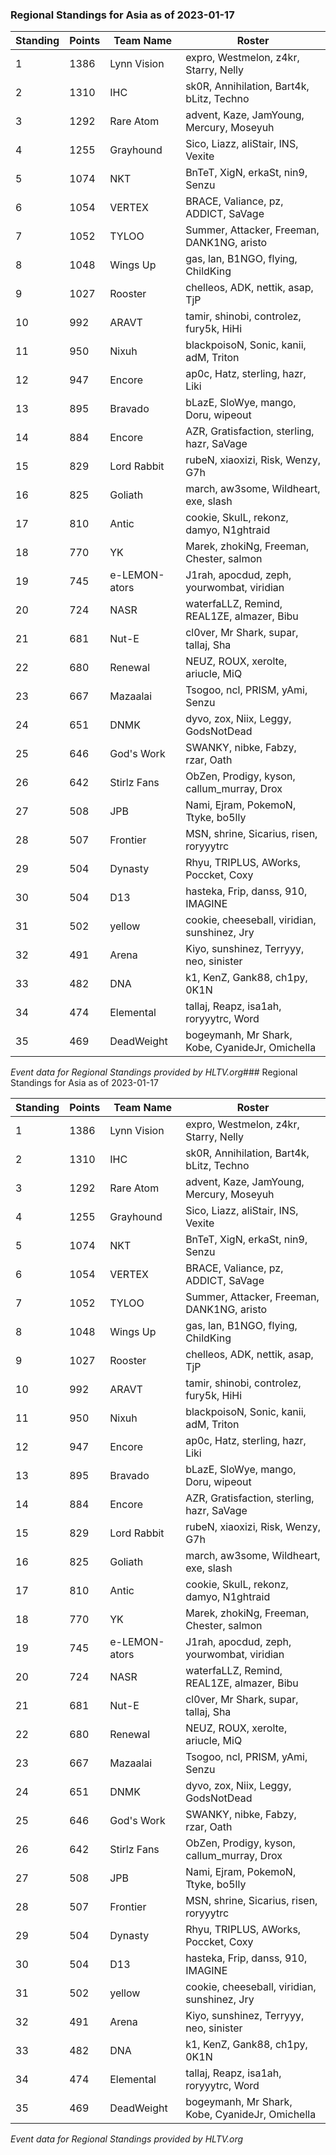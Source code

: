### Regional Standings for Asia as of 2023-01-17

|Standing|Points|Team Name|Roster|
|-|-|-|-|
|   1 | 1386 | Lynn Vision   | expro, Westmelon, z4kr, Starry, Nelly          |
|   2 | 1310 | IHC           | sk0R, Annihilation, Bart4k, bLitz, Techno      |
|   3 | 1292 | Rare Atom     | advent, Kaze, JamYoung, Mercury, Moseyuh       |
|   4 | 1255 | Grayhound     | Sico, Liazz, aliStair, INS, Vexite             |
|   5 | 1074 | NKT           | BnTeT, XigN, erkaSt, nin9, Senzu               |
|   6 | 1054 | VERTEX        | BRACE, Valiance, pz, ADDICT, SaVage            |
|   7 | 1052 | TYLOO         | Summer, Attacker, Freeman, DANK1NG, aristo     |
|   8 | 1048 | Wings Up      | gas, lan, B1NGO, flying, ChildKing             |
|   9 | 1027 | Rooster       | chelleos, ADK, nettik, asap, TjP               |
|  10 |  992 | ARAVT         | tamir, shinobi, controlez, fury5k, HiHi        |
|  11 |  950 | Nixuh         | blackpoisoN, Sonic, kanii, adM, Triton         |
|  12 |  947 | Encore        | ap0c, Hatz, sterling, hazr, Liki               |
|  13 |  895 | Bravado       | bLazE, SloWye, mango, Doru, wipeout            |
|  14 |  884 | Encore        | AZR, Gratisfaction, sterling, hazr, SaVage     |
|  15 |  829 | Lord Rabbit   | rubeN, xiaoxizi, Risk, Wenzy, G7h              |
|  16 |  825 | Goliath       | march, aw3some, Wildheart, exe, slash          |
|  17 |  810 | Antic         | cookie, SkulL, rekonz, damyo, N1ghtraid        |
|  18 |  770 | YK            | Marek, zhokiNg, Freeman, Chester, salmon       |
|  19 |  745 | e-LEMON-ators | J1rah, apocdud, zeph, yourwombat, viridian     |
|  20 |  724 | NASR          | waterfaLLZ, Remind, REAL1ZE, almazer, Bibu     |
|  21 |  681 | Nut-E         | cl0ver, Mr Shark, supar, tallaj, Sha           |
|  22 |  680 | Renewal       | NEUZ, ROUX, xerolte, ariucle, MiQ              |
|  23 |  667 | Mazaalai      | Tsogoo, ncl, PRISM, yAmi, Senzu                |
|  24 |  651 | DNMK          | dyvo, zox, Niix, Leggy, GodsNotDead            |
|  25 |  646 | God's Work    | SWANKY, nibke, Fabzy, rzar, Oath               |
|  26 |  642 | Stirlz Fans   | ObZen, Prodigy, kyson, callum_murray, Drox     |
|  27 |  508 | JPB           | Nami, Ejram, PokemoN, Ttyke, bo5lly            |
|  28 |  507 | Frontier      | MSN, shrine, Sicarius, risen, roryyytrc        |
|  29 |  504 | Dynasty       | Rhyu, TRIPLUS, AWorks, Poccket, Coxy           |
|  30 |  504 | D13           | hasteka, Frip, danss, 910, IMAGINE             |
|  31 |  502 | yellow        | cookie, cheeseball, viridian, sunshinez, Jry   |
|  32 |  491 | Arena         | Kiyo, sunshinez, Terryyy, neo, sinister        |
|  33 |  482 | DNA           | k1, KenZ, Gank88, ch1py, 0K1N                  |
|  34 |  474 | Elemental     | tallaj, Reapz, isa1ah, roryyytrc, Word         |
|  35 |  469 | DeadWeight    | bogeymanh, Mr Shark, Kobe, CyanideJr, Omichella|

_Event data for Regional Standings provided by HLTV.org_### Regional Standings for Asia as of 2023-01-17

|Standing|Points|Team Name|Roster|
|-|-|-|-|
|   1 | 1386 | Lynn Vision   | expro, Westmelon, z4kr, Starry, Nelly          |
|   2 | 1310 | IHC           | sk0R, Annihilation, Bart4k, bLitz, Techno      |
|   3 | 1292 | Rare Atom     | advent, Kaze, JamYoung, Mercury, Moseyuh       |
|   4 | 1255 | Grayhound     | Sico, Liazz, aliStair, INS, Vexite             |
|   5 | 1074 | NKT           | BnTeT, XigN, erkaSt, nin9, Senzu               |
|   6 | 1054 | VERTEX        | BRACE, Valiance, pz, ADDICT, SaVage            |
|   7 | 1052 | TYLOO         | Summer, Attacker, Freeman, DANK1NG, aristo     |
|   8 | 1048 | Wings Up      | gas, lan, B1NGO, flying, ChildKing             |
|   9 | 1027 | Rooster       | chelleos, ADK, nettik, asap, TjP               |
|  10 |  992 | ARAVT         | tamir, shinobi, controlez, fury5k, HiHi        |
|  11 |  950 | Nixuh         | blackpoisoN, Sonic, kanii, adM, Triton         |
|  12 |  947 | Encore        | ap0c, Hatz, sterling, hazr, Liki               |
|  13 |  895 | Bravado       | bLazE, SloWye, mango, Doru, wipeout            |
|  14 |  884 | Encore        | AZR, Gratisfaction, sterling, hazr, SaVage     |
|  15 |  829 | Lord Rabbit   | rubeN, xiaoxizi, Risk, Wenzy, G7h              |
|  16 |  825 | Goliath       | march, aw3some, Wildheart, exe, slash          |
|  17 |  810 | Antic         | cookie, SkulL, rekonz, damyo, N1ghtraid        |
|  18 |  770 | YK            | Marek, zhokiNg, Freeman, Chester, salmon       |
|  19 |  745 | e-LEMON-ators | J1rah, apocdud, zeph, yourwombat, viridian     |
|  20 |  724 | NASR          | waterfaLLZ, Remind, REAL1ZE, almazer, Bibu     |
|  21 |  681 | Nut-E         | cl0ver, Mr Shark, supar, tallaj, Sha           |
|  22 |  680 | Renewal       | NEUZ, ROUX, xerolte, ariucle, MiQ              |
|  23 |  667 | Mazaalai      | Tsogoo, ncl, PRISM, yAmi, Senzu                |
|  24 |  651 | DNMK          | dyvo, zox, Niix, Leggy, GodsNotDead            |
|  25 |  646 | God's Work    | SWANKY, nibke, Fabzy, rzar, Oath               |
|  26 |  642 | Stirlz Fans   | ObZen, Prodigy, kyson, callum_murray, Drox     |
|  27 |  508 | JPB           | Nami, Ejram, PokemoN, Ttyke, bo5lly            |
|  28 |  507 | Frontier      | MSN, shrine, Sicarius, risen, roryyytrc        |
|  29 |  504 | Dynasty       | Rhyu, TRIPLUS, AWorks, Poccket, Coxy           |
|  30 |  504 | D13           | hasteka, Frip, danss, 910, IMAGINE             |
|  31 |  502 | yellow        | cookie, cheeseball, viridian, sunshinez, Jry   |
|  32 |  491 | Arena         | Kiyo, sunshinez, Terryyy, neo, sinister        |
|  33 |  482 | DNA           | k1, KenZ, Gank88, ch1py, 0K1N                  |
|  34 |  474 | Elemental     | tallaj, Reapz, isa1ah, roryyytrc, Word         |
|  35 |  469 | DeadWeight    | bogeymanh, Mr Shark, Kobe, CyanideJr, Omichella|

_Event data for Regional Standings provided by HLTV.org_
